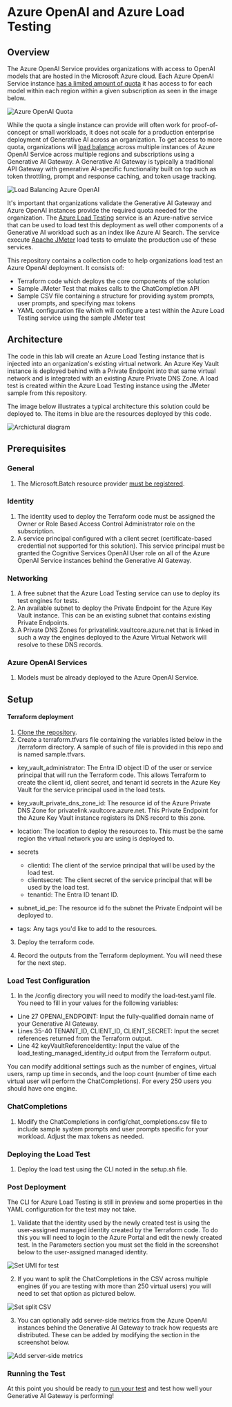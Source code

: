 # Azure OpenAI and Azure Load Testing

## Overview
The Azure OpenAI Service provides organizations with access to OpenAI models that are hosted in the Microsoft Azure cloud. Each Azure OpenAI Service instance [has a limited amount of quota](https://learn.microsoft.com/en-us/azure/ai-services/openai/quotas-limits#regional-quota-limits) it has access to for each model within each region within a given subscription as seen in the image below.

![Azure OpenAI Quota](images/image1.png)

While the quota a single instance can provide will often work for proof-of-concept or small workloads, it does not scale for a production enterprise deployment of Generative AI across an organization. To get access to more quota, organizations will [load balance](https://journeyofthegeek.com/2024/05/23/azure-openai-service-load-balancing/) across multiple instances of Azure OpenAI Service across multiple regions and subscriptions using a Generative AI Gateway. A Generative AI Gateway is typically a traditional API Gateway with generative AI-specific functionality built on top such as token throttling, prompt and response caching, and token usage tracking.

![Load Balancing Azure OpenAI](images/image2.png)

It's important that organizations validate the Generative AI Gateway and Azure OpenAI instances provide the required quota needed for the organization. The [Azure Load Testing](https://learn.microsoft.com/en-us/azure/load-testing/overview-what-is-azure-load-testing) service is an Azure-native service that can be used to load test this deployment as well other components of a Generative AI workload such as an index like Azure AI Search. The service execute [Apache JMeter](https://jmeter.apache.org/) load tests to emulate the production use of these services.

This repository contains a collection code to help organizations load test an Azure OpenAI deployment. It consists of:

* Terraform code which deploys the core components of the solution
* Sample JMeter Test that makes calls to the ChatCompletion API
* Sample CSV file containing a structure for providing system prompts, user prompts, and specifying max tokens
* YAML configuration file which will configure a test within the Azure Load Testing service using the sample JMeter test

## Architecture
The code in this lab will create an Azure Load Testing instance that is injected into an organization's existing virtual network. An Azure Key Vault instance is deployed behind with a Private Endpoint into that same virtual network and is integrated with an existing Azure Private DNS Zone. A load test is created within the Azure Load Testing instance using the JMeter sample from this repository.

The image below illustrates a typical architecture this solution could be deployed to. The items in blue are the resources deployed by this code.

![Archictural diagram](images/image3.png)

## Prerequisites
### General
1. The Microsoft.Batch resource provider [must be registered](https://learn.microsoft.com/en-us/azure/azure-resource-manager/management/resource-providers-and-types).

### Identity
1. The identity used to deploy the Terraform code must be assigned the Owner or Role Based Access Control Administrator role on the subscription.
2. A service principal configured with a client secret (certificate-based credential not supported for this solution). This service principal must be granted the Cognitive Services OpenAI User role on all of the Azure OpenAI Service instances behind the Generative AI Gateway.

### Networking
1. A free subnet that the Azure Load Testing service can use to deploy its test engines for tests.
2. An available subnet to deploy the Private Endpoint for the Azure Key Vault instance. This can be an existing subnet that contains existing Private Endpoints.
3. A Private DNS Zones for privatelink.vaultcore.azure.net that is linked in such a way the engines deployed to the Azure Virtual Network will resolve to these DNS records.

### Azure OpenAI Services
1. Models must be already deployed to the Azure OpenAI Service.

## Setup
#### Terraform deployment
1. [Clone the repository](https://docs.github.com/en/repositories/creating-and-managing-repositories/cloning-a-repository).
2. Create a terraform.tfvars file containing the variables listed below in the /terraform directory. A sample of such of file is provided in this repo and is named sample.tfvars.

  *  key_vault_administrator: The Entra ID object ID of the user or service principal that will run the Terraform code. This allows Terraform to create the client id, client secret, and tenant id secrets in the Azure Key Vault for the service principal used in the load tests.

  * key_vault_private_dns_zone_id: The resource id of the Azure Private DNS Zone for privatelink.vaultcore.azure.net. This Private Endpoint for the Azure Key Vault instance registers its DNS record to this zone.

  * location: The location to deploy the resources to. This must be the same region the virtual network you are using is deployed to.

  * secrets
    * clientid: The client of the service principal that will be used by the load test.
    * clientsecret: The client secret of the service principal that will be used by the load test.
    * tenantid: The Entra ID tenant ID.

  * subnet_id_pe: The resource id fo the subnet the Private Endpoint will be deployed to.

  * tags: Any tags you'd like to add to the resources.

3. Deploy the terraform code.

4. Record the outputs from the Terraform deployment. You will need these for the next step.

### Load Test Configuration
1. In the /config directory you will need to modify the load-test.yaml file. You need to fill in your values for the following variables:
  * Line 27 OPENAI_ENDPOINT: Input the fully-qualified domain name of your Generative AI Gateway.
  * Lines 35-40 TENANT_ID, CLIENT_ID, CLIENT_SECRET: Input the secret references returned from the Terraform output.
  * Line 42 keyVaultReferenceIdentity: Input the value of the load_testing_managed_identity_id output from the Terraform output.

  You can modify additional settings such as the number of engines, virtual users, ramp up time in seconds, and the loop count (number of time each virtual user will perform the ChatCompletions). For every 250 users you should have one engine.

### ChatCompletions
1. Modify the ChatCompletions in config/chat_completions.csv file to include sample system prompts and user prompts specific for your workload. Adjust the max tokens as needed.

### Deploying the Load Test
1. Deploy the load test using the CLI noted in the setup.sh file.

### Post Deployment
The CLI for Azure Load Testing is still in preview and some properties in the YAML configuration for the test may not take.

1. Validate that the identity used by the newly created test is using the user-assigned managed identity created by the Terraform code. To do this you will need to login to the Azure Portal and edit the newly created test. In the Parameters section you must set the field in the screenshot below to the user-assigned managed identity.

![Set UMI for test](images/image4.png)

2. If you want to split the ChatCompletions in the CSV across multiple engines (if you are testing with more than 250 virtual users) you will need to set that option as pictured below.

![Set split CSV](images/image5.png)

3. You can optionally add server-side metrics from the Azure OpenAI instances behind the Generative AI Gateway to track how requests are distributed. These can be added by modifying the section in the screenshot below.

![Add server-side metrics](images/image6.png)

### Running the Test
At this point you should be ready to [run your test](https://learn.microsoft.com/en-us/azure/load-testing/quickstart-create-and-run-load-test?tabs=portal) and test how well your Generative AI Gateway is performing!


